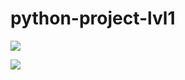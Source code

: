 # python-project-lvl1

<a href="https://codeclimate.com/github/codeclimate/codeclimate/maintainability"><img src="https://api.codeclimate.com/v1/badges/a99a88d28ad37a79dbf6/maintainability" /></a>

<a href="https://travis-ci.com/Ana-ana/python-project-lvl1.svg?branch=master"><img src="https://travis-ci.com/Ana-ana/python-project-lvl1.svg?branch=master" /></a>
